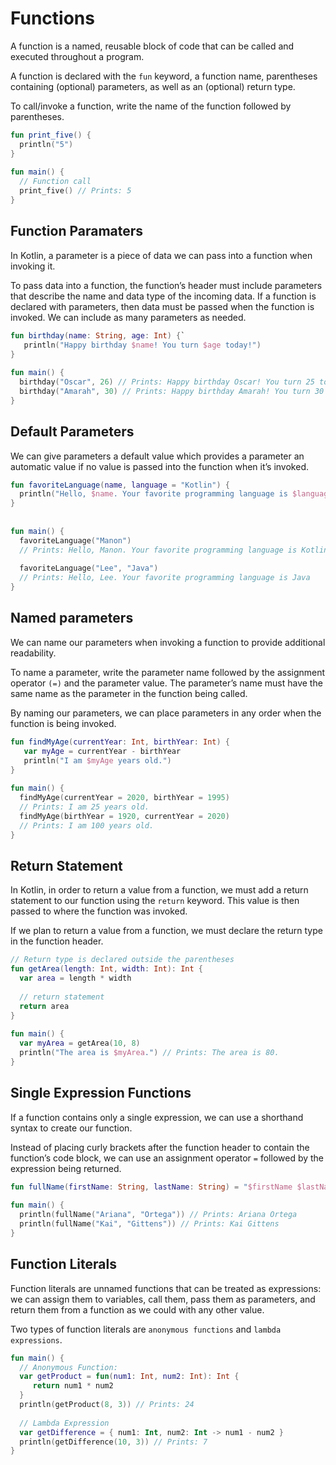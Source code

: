 # Functions
A function is a named, reusable block of code that can be called and executed throughout a program.

A function is declared with the `fun` keyword, a function name, parentheses containing (optional) parameters, as well as an (optional) return type.

To call/invoke a function, write the name of the function followed by parentheses.
```kotlin
fun print_five() {
  println("5")
}
 
fun main() {
  // Function call
  print_five() // Prints: 5
}
```
## Function Paramaters
In Kotlin, a parameter is a piece of data we can pass into a function when invoking it.

To pass data into a function, the function’s header must include parameters that describe the name and data type of the incoming data. 
If a function is declared with parameters, then data must be passed when the function is invoked. We can include as many parameters as needed.
```kotlin
fun birthday(name: String, age: Int) {`
   println("Happy birthday $name! You turn $age today!")
}
 
fun main() {
  birthday("Oscar", 26) // Prints: Happy birthday Oscar! You turn 25 today!
  birthday("Amarah", 30) // Prints: Happy birthday Amarah! You turn 30 today!
}
```

## Default Parameters
We can give parameters a default value which provides a parameter an automatic value if no value is passed into the function when it’s invoked.
```kotlin
fun favoriteLanguage(name, language = "Kotlin") {
  println("Hello, $name. Your favorite programming language is $language")  
}
 
 
fun main() {
  favoriteLanguage("Manon") 
  // Prints: Hello, Manon. Your favorite programming language is Kotlin
  
  favoriteLanguage("Lee", "Java") 
  // Prints: Hello, Lee. Your favorite programming language is Java
}
```

## Named parameters
We can name our parameters when invoking a function to provide additional readability.

To name a parameter, write the parameter name followed by the assignment operator `(=)` and the parameter value. 
The parameter’s name must have the same name as the parameter in the function being called.

By naming our parameters, we can place parameters in any order when the function is being invoked.
```kotlin
fun findMyAge(currentYear: Int, birthYear: Int) {
   var myAge = currentYear - birthYear
   println("I am $myAge years old.")
}
 
fun main() {
  findMyAge(currentYear = 2020, birthYear = 1995)
  // Prints: I am 25 years old.
  findMyAge(birthYear = 1920, currentYear = 2020)
  // Prints: I am 100 years old.
}
```
## Return Statement
In Kotlin, in order to return a value from a function, we must add a return statement to our function using the `return` keyword. 
This value is then passed to where the function was invoked.

If we plan to return a value from a function, we must declare the return type in the function header.
```kotlin
// Return type is declared outside the parentheses
fun getArea(length: Int, width: Int): Int {
  var area = length * width
 
  // return statement
  return area
}
 
fun main() {
  var myArea = getArea(10, 8)
  println("The area is $myArea.") // Prints: The area is 80.
}
```
## Single Expression Functions
If a function contains only a single expression, we can use a shorthand syntax to create our function.

Instead of placing curly brackets after the function header to contain the function’s code block, we can use an assignment operator `=` followed by the expression being returned.
```kotlin
fun fullName(firstName: String, lastName: String) = "$firstName $lastName"
 
fun main() {
  println(fullName("Ariana", "Ortega")) // Prints: Ariana Ortega
  println(fullName("Kai", "Gittens")) // Prints: Kai Gittens
}
```
## Function Literals
Function literals are unnamed functions that can be treated as expressions: we can assign them to variables, call them, pass them as parameters, and return them from a function as we could with any other value.

Two types of function literals are `anonymous functions` and `lambda expressions`.

```kotlin
fun main() {
  // Anonymous Function:
  var getProduct = fun(num1: Int, num2: Int): Int {
     return num1 * num2
  }
  println(getProduct(8, 3)) // Prints: 24
 
  // Lambda Expression
  var getDifference = { num1: Int, num2: Int -> num1 - num2 }
  println(getDifference(10, 3)) // Prints: 7
}
```